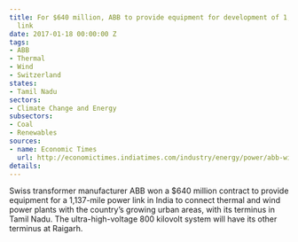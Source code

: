 ```yaml
---
title: For $640 million, ABB to provide equipment for development of 1,137-mile power
  link
date: 2017-01-18 00:00:00 Z
tags:
- ABB
- Thermal
- Wind
- Switzerland
states:
- Tamil Nadu
sectors:
- Climate Change and Energy
subsectors:
- Coal
- Renewables
sources:
- name: Economic Times
  url: http://economictimes.indiatimes.com/industry/energy/power/abb-wins-640-million-grid-contract-in-india-for-thermal-wind-power/articleshow/56440450.cms
details: 
---
```


Swiss transformer manufacturer ABB won a $640 million contract to provide equipment for a 1,137-mile power link in India to connect thermal and wind power plants with the country’s growing urban areas, with its terminus in Tamil Nadu. The ultra-high-voltage 800 kilovolt system will have its other terminus at Raigarh.

